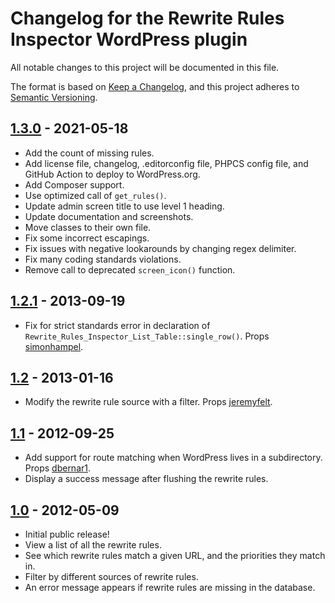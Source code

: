 # Changelog for the Rewrite Rules Inspector WordPress plugin
All notable changes to this project will be documented in this file.

The format is based on [Keep a Changelog](https://keepachangelog.com/en/1.0.0/),
and this project adheres to [Semantic Versioning](https://semver.org/spec/v2.0.0.html).

## [1.3.0] - 2021-05-18
- Add the count of missing rules.
- Add license file, changelog, .editorconfig file, PHPCS config file, and GitHub Action to deploy to WordPress.org.
- Add Composer support.
- Use optimized call of `get_rules()`.
- Update admin screen title to use level 1 heading.
- Update documentation and screenshots. 
- Move classes to their own file.
- Fix some incorrect escapings.
- Fix issues with negative lookarounds by changing regex delimiter.
- Fix many coding standards violations.
- Remove call to deprecated `screen_icon()` function.

## [1.2.1] - 2013-09-19
- Fix for strict standards error in declaration of `Rewrite_Rules_Inspector_List_Table::single_row()`. Props [simonhampel](https://github.com/simonhampel).

## [1.2] - 2013-01-16
- Modify the rewrite rule source with a filter. Props [jeremyfelt](https://github.com/jeremyfelt).

## [1.1] - 2012-09-25
- Add support for route matching when WordPress lives in a subdirectory. Props [dbernar1](https://github.com/dbernar1).
- Display a success message after flushing the rewrite rules.

## [1.0] - 2012-05-09
- Initial public release!
- View a list of all the rewrite rules.
- See which rewrite rules match a given URL, and the priorities they match in.
- Filter by different sources of rewrite rules.
- An error message appears if rewrite rules are missing in the database.

[1.3.0]: https://github.com/Automattic/Rewrite-Rules-Inspector/compare/1.2.1...1.3.0
[1.2.1]: https://github.com/Automattic/Rewrite-Rules-Inspector/compare/1.2...1.2.1
[1.2]: https://github.com/Automattic/Rewrite-Rules-Inspector/compare/1.1...1.2
[1.1]: https://github.com/Automattic/Rewrite-Rules-Inspector/compare/1.0...1.1
[1.0]: https://github.com/Automattic/Rewrite-Rules-Inspector/releases/tag/1.0

